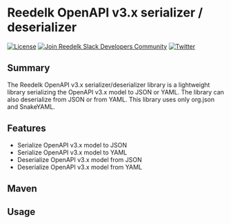 # Reedelk OpenAPI v3.x serializer / deserializer

[![License](https://img.shields.io/badge/License-Apache%202.0-blue.svg)](https://github.com/reedelk/reedelk-runtime/blob/master/LICENSE)
[![Join Reedelk Slack Developers Community](https://img.shields.io/badge/Slack-Join%20the%20chat%20room-blue)](https://join.slack.com/t/reedelk/shared_invite/zt-fz3wx56f-XDylXpqXERooKeOtrhdZug)
[![Twitter](https://img.shields.io/twitter/follow/reedelk.svg?style=social&label=Follow)](https://twitter.com/intent/follow?screen_name=reedelk)

## Summary
The Reedelk OpenAPI v3.x serializer/deserializer library is a lightweight library serializing the OpenAPI v3.x model to JSON or YAML.
The library can also deserialize from JSON or from YAML. 
This library uses only org.json and SnakeYAML. 
 
## Features

- Serialize OpenAPI v3.x model to JSON
- Serialize OpenAPI v3.x model to YAML
- Deserialize OpenAPI v3.x model from JSON
- Deserialize OpenAPI v3.x model from YAML

## Maven

## Usage

